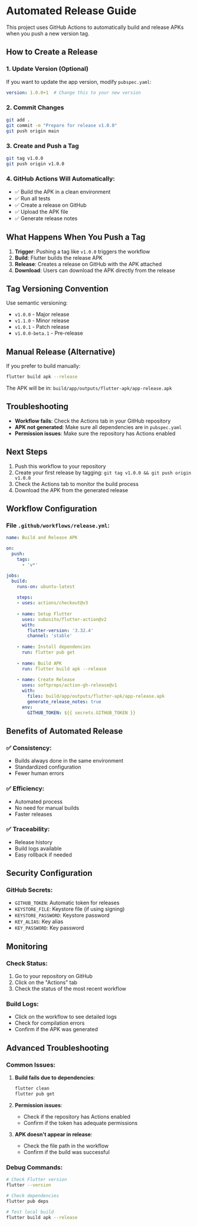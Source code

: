 # Automated Release Guide

This project uses GitHub Actions to automatically build and release APKs when you push a new version tag.

## How to Create a Release

### 1. Update Version (Optional)
If you want to update the app version, modify `pubspec.yaml`:
```yaml
version: 1.0.0+1  # Change this to your new version
```

### 2. Commit Changes
```bash
git add .
git commit -m "Prepare for release v1.0.0"
git push origin main
```

### 3. Create and Push a Tag
```bash
git tag v1.0.0
git push origin v1.0.0
```

### 4. GitHub Actions Will Automatically:
- ✅ Build the APK in a clean environment
- ✅ Run all tests
- ✅ Create a release on GitHub
- ✅ Upload the APK file
- ✅ Generate release notes

## What Happens When You Push a Tag

1. **Trigger**: Pushing a tag like `v1.0.0` triggers the workflow
2. **Build**: Flutter builds the release APK
3. **Release**: Creates a release on GitHub with the APK attached
4. **Download**: Users can download the APK directly from the release

## Tag Versioning Convention

Use semantic versioning:
- `v1.0.0` - Major release
- `v1.1.0` - Minor release  
- `v1.0.1` - Patch release
- `v1.0.0-beta.1` - Pre-release

## Manual Release (Alternative)

If you prefer to build manually:
```bash
flutter build apk --release
```
The APK will be in: `build/app/outputs/flutter-apk/app-release.apk`

## Troubleshooting

- **Workflow fails**: Check the Actions tab in your GitHub repository
- **APK not generated**: Make sure all dependencies are in `pubspec.yaml`
- **Permission issues**: Make sure the repository has Actions enabled

## Next Steps

1. Push this workflow to your repository
2. Create your first release by tagging: `git tag v1.0.0 && git push origin v1.0.0`
3. Check the Actions tab to monitor the build process
4. Download the APK from the generated release

## Workflow Configuration

### File `.github/workflows/release.yml`:
```yaml
name: Build and Release APK

on:
  push:
    tags:
      - 'v*'

jobs:
  build:
    runs-on: ubuntu-latest
    
    steps:
    - uses: actions/checkout@v3
    
    - name: Setup Flutter
      uses: subosito/flutter-action@v2
      with:
        flutter-version: '3.32.4'
        channel: 'stable'
    
    - name: Install dependencies
      run: flutter pub get
    
    - name: Build APK
      run: flutter build apk --release
    
    - name: Create Release
      uses: softprops/action-gh-release@v1
      with:
        files: build/app/outputs/flutter-apk/app-release.apk
        generate_release_notes: true
      env:
        GITHUB_TOKEN: ${{ secrets.GITHUB_TOKEN }}
```

## Benefits of Automated Release

### ✅ **Consistency**:
- Builds always done in the same environment
- Standardized configuration
- Fewer human errors

### ✅ **Efficiency**:
- Automated process
- No need for manual builds
- Faster releases

### ✅ **Traceability**:
- Release history
- Build logs available
- Easy rollback if needed

## Security Configuration

### GitHub Secrets:
- `GITHUB_TOKEN`: Automatic token for releases
- `KEYSTORE_FILE`: Keystore file (if using signing)
- `KEYSTORE_PASSWORD`: Keystore password
- `KEY_ALIAS`: Key alias
- `KEY_PASSWORD`: Key password

## Monitoring

### Check Status:
1. Go to your repository on GitHub
2. Click on the "Actions" tab
3. Check the status of the most recent workflow

### Build Logs:
- Click on the workflow to see detailed logs
- Check for compilation errors
- Confirm if the APK was generated

## Advanced Troubleshooting

### Common Issues:

1. **Build fails due to dependencies**:
   ```bash
   flutter clean
   flutter pub get
   ```

2. **Permission issues**:
   - Check if the repository has Actions enabled
   - Confirm if the token has adequate permissions

3. **APK doesn't appear in release**:
   - Check the file path in the workflow
   - Confirm if the build was successful

### Debug Commands:
```bash
# Check Flutter version
flutter --version

# Check dependencies
flutter pub deps

# Test local build
flutter build apk --release
```
